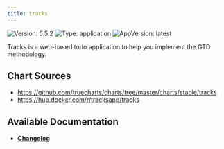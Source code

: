 ```yaml
---
title: tracks
---
```


![Version: 5.5.2](https://img.shields.io/badge/Version-5.5.2-informational?style=flat-square) ![Type: application](https://img.shields.io/badge/Type-application-informational?style=flat-square) ![AppVersion: latest](https://img.shields.io/badge/AppVersion-latest-informational?style=flat-square)

Tracks is a web-based todo application to help you implement the GTD methodology. 

## Chart Sources

- https://github.com/truecharts/charts/tree/master/charts/stable/tracks
- https://hub.docker.com/r/tracksapp/tracks

## Available Documentation

- [**Changelog**](./CHANGELOG.md)
